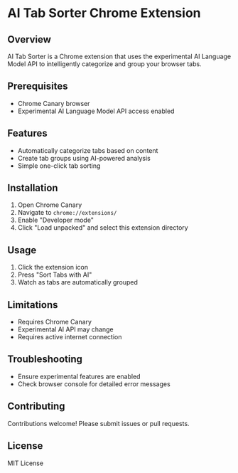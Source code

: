 # AI Tab Sorter Chrome Extension

## Overview
AI Tab Sorter is a Chrome extension that uses the experimental AI Language Model API to intelligently categorize and group your browser tabs.

## Prerequisites
- Chrome Canary browser
- Experimental AI Language Model API access enabled

## Features
- Automatically categorize tabs based on content
- Create tab groups using AI-powered analysis
- Simple one-click tab sorting

## Installation
1. Open Chrome Canary
2. Navigate to `chrome://extensions/`
3. Enable "Developer mode"
4. Click "Load unpacked" and select this extension directory

## Usage
1. Click the extension icon
2. Press "Sort Tabs with AI"
3. Watch as tabs are automatically grouped

## Limitations
- Requires Chrome Canary
- Experimental AI API may change
- Requires active internet connection

## Troubleshooting
- Ensure experimental features are enabled
- Check browser console for detailed error messages

## Contributing
Contributions welcome! Please submit issues or pull requests.

## License
MIT License
